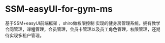 # SSM-easyUI-for-gym-ms
基于SSM+easyUI前端框架 ，shiro做权限控制
实现的健身房管理系统，拥有教学合同管理，课程管理，会员管理，会员卡管理以及员工角色管理，权限管理，还期待实现多租户管理。

